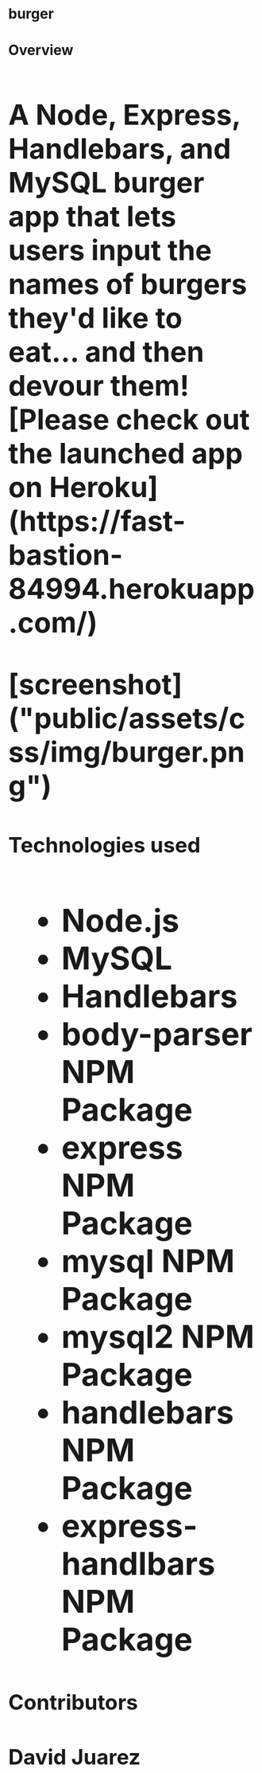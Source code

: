 # burger

<strong><h1>Overview<h1></strong>

<p>A Node, Express, Handlebars, and MySQL burger app that lets users input the names of burgers they'd like to eat... and then devour them! [Please check out the launched app on Heroku](https://fast-bastion-84994.herokuapp.com/)
</p>
[screenshot]("public/assets/css/img/burger.png")

<strong><h2>Technologies used<h2></strong>
<ul>
<li>Node.js</li>
<li>MySQL</li>
<li>Handlebars</li> 
<li>body-parser NPM Package</li> 
<li>express NPM Package</li>
<li>mysql NPM Package</li>
<li>mysql2 NPM Package</li> 
<li>handlebars NPM Package </li> 
<li>express-handlbars NPM Package</li>  
</ul>

<strong><h4>Contributors<h4></strong>
David Juarez